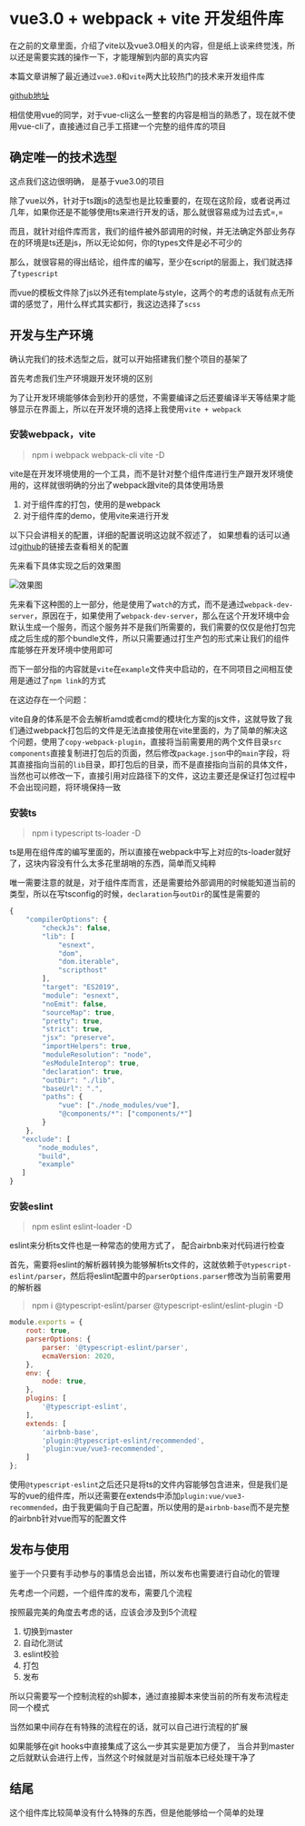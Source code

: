 # vue3.0 + webpack + vite 开发组件库

在之前的文章里面，介绍了vite以及vue3.0相关的内容，但是纸上谈来终觉浅，所以还是需要实践的操作一下，才能理解到内部的真实内容

本篇文章讲解了最近通过`vue3.0`和`vite`两大比较热门的技术来开发组件库

[github地址](https://github.com/HuskyToMa/vue3Component)

相信使用vue的同学，对于vue-cli这么一整套的内容是相当的熟悉了，现在就不使用vue-cli了，直接通过自己手工搭建一个完整的组件库的项目

## 确定唯一的技术选型

这点我们这边很明确， 是基于vue3.0的项目

除了vue以外，针对于ts跟js的选型也是比较重要的，在现在这阶段，或者说再过几年，如果你还是不能够使用ts来进行开发的话，那么就很容易成为过去式=,=

而且，就针对组件库而言，我们的组件被外部调用的时候，并无法确定外部业务存在的环境是ts还是js，所以无论如何，你的types文件是必不可少的

那么，就很容易的得出结论，组件库的编写，至少在script的层面上，我们就选择了`typescript`

而vue的模板文件除了js以外还有template与style，这两个的考虑的话就有点无所谓的感觉了，用什么样式其实都行，我这边选择了`scss`

## 开发与生产环境

确认完我们的技术选型之后，就可以开始搭建我们整个项目的基架了

首先考虑我们生产环境跟开发环境的区别

为了让开发环境能够体会到秒开的感觉，不需要编译之后还要编译半天等结果才能够显示在界面上，所以在开发环境的选择上我使用`vite + webpack`

### 安装webpack，vite

> npm i webpack webpack-cli vite -D

vite是在开发环境使用的一个工具，而不是针对整个组件库进行生产跟开发环境使用的，这样就很明确的分出了webpack跟vite的具体使用场景

1. 对于组件库的打包，使用的是webpack
2. 对于组件库的demo，使用vite来进行开发

以下只会讲相关的配置，详细的配置说明这边就不叙述了， 如果想看的话可以通过[github](https://github.com/HuskyToMa/vue3Component)的链接去查看相关的配置

先来看下具体实现之后的效果图

![效果图](../study/public/image/17.png)

先来看下这种图的上一部分，他是使用了`watch`的方式，而不是通过`webpack-dev-server`，原因在于，如果使用了`webpack-dev-server`，那么在这个开发环境中会默认生成一个服务，而这个服务并不是我们所需要的，我们需要的仅仅是他打包完成之后生成的那个bundle文件，所以只需要通过打生产包的形式来让我们的组件库能够在开发环境中使用即可

而下一部分指的内容就是`vite`在`example`文件夹中启动的，在不同项目之间相互使用是通过了`npm link`的方式

在这边存在一个问题：

vite自身的体系是不会去解析amd或者cmd的模块化方案的js文件，这就导致了我们通过webpack打包后的文件是无法直接使用在vite里面的，为了简单的解决这个问题，使用了`copy-webpack-plugin`，直接将当前需要用的两个文件目录`src components`直接复制进打包后的页面，然后修改`package.json`中的`main`字段，将其直接指向当前的`lib`目录，即打包后的目录，而不是直接指向当前的具体文件，当然也可以修改一下，直接引用对应路径下的文件，这边主要还是保证打包过程中不会出现问题，将环境保持一致

### 安装ts

> npm i typescript ts-loader -D

ts是用在组件库的编写里面的，所以直接在webpack中写上对应的ts-loader就好了，这块内容没有什么太多花里胡哨的东西，简单而又纯粹

唯一需要注意的就是，对于组件库而言，还是需要给外部调用的时候能知道当前的类型，所以在写tsconfig的时候，`declaration`与`outDir`的属性是需要的

``` javascript
{
    "compilerOptions": {
        "checkJs": false,
        "lib": [
            "esnext",
            "dom",
            "dom.iterable",
            "scripthost"
        ],
        "target": "ES2019",
        "module": "esnext",
        "noEmit": false,
        "sourceMap": true,
        "pretty": true,
        "strict": true,
        "jsx": "preserve",
        "importHelpers": true,
        "moduleResolution": "node",
        "esModuleInterop": true,
        "declaration": true,
        "outDir": "./lib",
        "baseUrl": ".",
        "paths": {
            "vue": ["./node_modules/vue"],
            "@components/*": ["components/*"]
        }
    },
   "exclude": [
       "node_modules",
       "build",
       "example"
   ]
}
```

### 安装eslint

> npm eslint eslint-loader -D

eslint来分析ts文件也是一种常态的使用方式了， 配合airbnb来对代码进行检查

首先，需要将eslint的解析器转换为能够解析ts文件的，这就依赖于`@typescript-eslint/parser`，然后将eslint配置中的`parserOptions.parser`修改为当前需要用的解析器

> npm i @typescript-eslint/parser @typescript-eslint/eslint-plugin -D

``` javascript
module.exports = {
	root: true,
	parserOptions: {
		parser: '@typescript-eslint/parser',
		ecmaVersion: 2020,
	},
	env: {
		node: true,
	},
	plugins: [
		'@typescript-eslint',
	],
	extends: [
		'airbnb-base',
		'plugin:@typescript-eslint/recommended',
		'plugin:vue/vue3-recommended',
	]
};
```

使用`@typescript-eslint`之后还只是将ts的文件内容能够包含进来，但是我们是写的vue的组件库，所以还需要在extends中添加`plugin:vue/vue3-recommended`，由于我更偏向于自己配置，所以使用的是`airbnb-base`而不是完整的airbnb针对vue而写的配置文件

## 发布与使用

鉴于一个只要有手动参与的事情总会出错，所以发布也需要进行自动化的管理

先考虑一个问题，一个组件库的发布，需要几个流程

按照最完美的角度去考虑的话，应该会涉及到5个流程

1. 切换到master
2. 自动化测试
3. eslint校验
4. 打包
5. 发布

所以只需要写一个控制流程的sh脚本，通过直接脚本来使当前的所有发布流程走同一个模式

当然如果中间存在有特殊的流程在的话，就可以自己进行流程的扩展

如果能够在git hooks中直接集成了这么一步其实是更加方便了， 当合并到master之后就默认会进行上传，当然这个时候就是对当前版本已经处理干净了

## 结尾

这个组件库比较简单没有什么特殊的东西，但是他能够给一个简单的处理